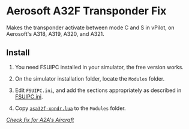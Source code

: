# Aerosoft A32F Transponder Fix

Makes the transponder activate between mode C and S in vPilot, on Aerosoft's A318, A319, A320, and A321.

## Install

1. You need FSUIPC installed in your simulator, the free version works.

2. On the simulator installation folder, locate the `Modules` folder.

3. Edit `FSUIPC.ini`, and add the sections appropriately as described in [FSUIPC.ini](https://github.com/pedro2555/aerosoft-transponder-fix/blob/master/FSUIPC.ini).

4. Copy [`asa32f-xpndr.lua`](https://github.com/pedro2555/aerosoft-transponder-fix/blob/master/asa32f-xpndr.lua) to the `Modules` folder.

_[Check fix for A2A's Aircraft](https://github.com/pedro2555/a2a-transponder-fix/blob/master/README.md)_
